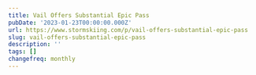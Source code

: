 ```yaml
---
title: Vail Offers Substantial Epic Pass
pubDate: '2023-01-23T00:00:00.000Z'
url: https://www.stormskiing.com/p/vail-offers-substantial-epic-pass
slug: vail-offers-substantial-epic-pass
description: ''
tags: []
changefreq: monthly
---
```


<!-- Add post content below -->
